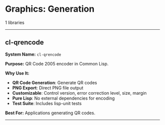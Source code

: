 # Graphics: Generation

1 libraries

---

## cl-qrencode

**System Name:** `cl-qrencode`

**Purpose:** QR Code 2005 encoder in Common Lisp.

**Why Use It:**
- **QR Code Generation**: Generate QR codes
- **PNG Export**: Direct PNG file output
- **Customizable**: Control version, error correction level, size, margin
- **Pure Lisp**: No external dependencies for encoding
- **Test Suite**: Includes lisp-unit tests

**Best For:** Applications generating QR codes.

---


